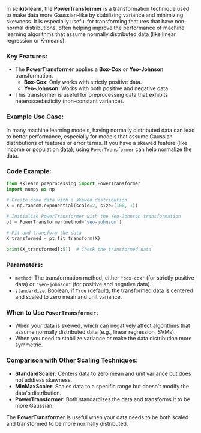 In **scikit-learn**, the **PowerTransformer** is a transformation technique used to make data more Gaussian-like by stabilizing variance and minimizing skewness. It is especially useful for transforming features that have non-normal distributions, often helping improve the performance of machine learning algorithms that assume normally distributed data (like linear regression or K-means).

### Key Features:
- The **PowerTransformer** applies a **Box-Cox** or **Yeo-Johnson** transformation.
  - **Box-Cox**: Only works with strictly positive data.
  - **Yeo-Johnson**: Works with both positive and negative data.
- This transformer is useful for preprocessing data that exhibits heteroscedasticity (non-constant variance).

### Example Use Case:
In many machine learning models, having normally distributed data can lead to better performance, especially for models that assume Gaussian distributions of features or error terms. If you have a skewed feature (like income or population data), using `PowerTransformer` can help normalize the data.

### Code Example:
```python
from sklearn.preprocessing import PowerTransformer
import numpy as np

# Create some data with a skewed distribution
X = np.random.exponential(scale=2, size=(100, 1))

# Initialize PowerTransformer with the Yeo-Johnson transformation
pt = PowerTransformer(method='yeo-johnson')

# Fit and transform the data
X_transformed = pt.fit_transform(X)

print(X_transformed[:5])  # Check the transformed data
```

### Parameters:
- `method`: The transformation method, either `"box-cox"` (for strictly positive data) or `"yeo-johnson"` (for positive and negative data).
- `standardize`: Boolean, if `True` (default), the transformed data is centered and scaled to zero mean and unit variance.

### When to Use `PowerTransformer`:
- When your data is skewed, which can negatively affect algorithms that assume normally distributed data (e.g., linear regression, SVMs).
- When you need to stabilize variance or make the data distribution more symmetric.

### Comparison with Other Scaling Techniques:
- **StandardScaler**: Centers data to zero mean and unit variance but does not address skewness.
- **MinMaxScaler**: Scales data to a specific range but doesn't modify the data's distribution.
- **PowerTransformer**: Both standardizes the data and transforms it to be more Gaussian.

The **PowerTransformer** is useful when your data needs to be both scaled and transformed to be more normally distributed.
